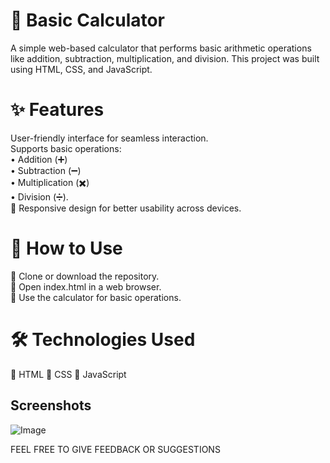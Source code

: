 
# 🧮 Basic Calculator
A simple web-based calculator that performs basic arithmetic operations like addition, subtraction, multiplication, and division. This project was built using HTML, CSS, and JavaScript.

# ✨ Features
User-friendly interface for seamless interaction.  
 Supports basic operations:  
• Addition (➕)  
• Subtraction (➖)  
• Multiplication (✖️)  
• Division (➗).    
📱 Responsive design for better usability across devices.

# 🚀 How to Use  
🔸 Clone or download the repository.  
🔸 Open index.html in a web browser.  
🔸 Use the calculator for basic operations.

# 🛠️ Technologies Used
🔸 HTML
🔸 CSS
🔸 JavaScript
## Screenshots
![Image](https://github.com/user-attachments/assets/581ce624-fca9-4f67-b5d2-dabba9c63b46)

FEEL FREE TO GIVE FEEDBACK OR SUGGESTIONS
